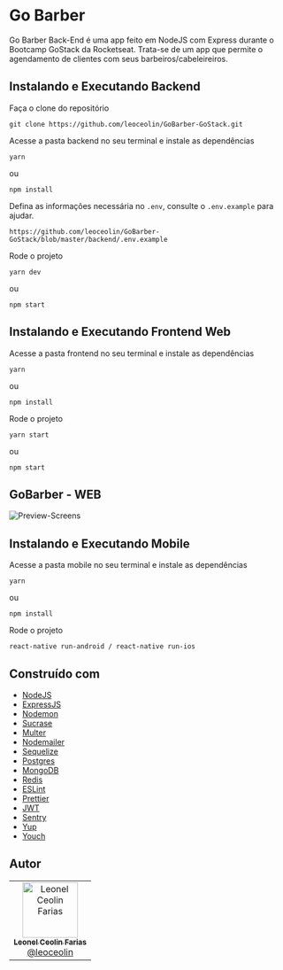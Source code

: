 # Go Barber

Go Barber Back-End é uma app feito em NodeJS com Express durante o Bootcamp GoStack da Rocketseat. Trata-se de um app que permite o agendamento de clientes com seus barbeiros/cabeleireiros.

## Instalando e Executando Backend

Faça o clone do repositório

```
git clone https://github.com/leoceolin/GoBarber-GoStack.git
```

Acesse a pasta backend no seu terminal e instale as dependências

```
yarn
```

ou

```
npm install
```

Defina as informações necessária no `.env`, consulte o `.env.example` para ajudar.

```
https://github.com/leoceolin/GoBarber-GoStack/blob/master/backend/.env.example
```

Rode o projeto

```
yarn dev
```

ou

```
npm start
```

## Instalando e Executando Frontend Web

Acesse a pasta frontend no seu terminal e instale as dependências

```
yarn
```

ou

```
npm install
```

Rode o projeto

```
yarn start
```

ou

```
npm start
```

## GoBarber - WEB

![Preview-Screens](https://raw.githubusercontent.com/leoceolin/GoBarber-GoStack/blob/master/frontend/images/login.png)

## Instalando e Executando Mobile

Acesse a pasta mobile no seu terminal e instale as dependências

```
yarn
```

ou

```
npm install
```

Rode o projeto

```
react-native run-android / react-native run-ios
```

## Construído com

- [NodeJS](https://nodejs.org/en/)
- [ExpressJS](https://expressjs.com/pt-br/)
- [Nodemon](https://nodemon.io/)
- [Sucrase](https://github.com/alangpierce/sucrase)
- [Multer](https://github.com/expressjs/multer)
- [Nodemailer](https://nodemailer.com/about/)
- [Sequelize](https://sequelize.org/)
- [Postgres](https://www.postgresql.org/)
- [MongoDB](https://www.mongodb.com/)
- [Redis](https://redis.io/)
- [ESLint](https://eslint.org/)
- [Prettier](https://prettier.io/)
- [JWT](https://jwt.io/)
- [Sentry](https://sentry.io/)
- [Yup](https://github.com/jquense/yup)
- [Youch](https://github.com/poppinss/youch)

## Autor

<table>
  <tr>
    <td align="center">
      <a href="http://github.com/leoceolin/">
        <img src="https://avatars2.githubusercontent.com/u/37599840?v=4" width="100px;" alt="Leonel Ceolin Farias"/>
        <br />
        <sub>
          <b>Leonel Ceolin Farias</b>
        </sub>
       </a>
       <br />
       <a href="https://github.com/leoceolin/GoBarber-GoStack" title="Code">@leoceolin</a>
    </td>
  </tr>
</table>
